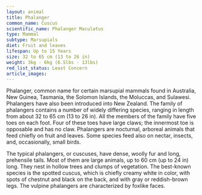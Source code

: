 ```yaml
---
layout: animal
title: Phalanger
common_name: Cuscus
scientific_name: Phalanger Maculatus
type: Mammal
subtype: Marsupials
diet: Fruit and leaves
lifespan: Up to 15 Years
size: 32 to 65 cm (13 to 26 in)
weight: 3kg - 6kg (6.5lbs - 13lbs)
red_list_status: Least Concern
article_images: 
---
```


Phalanger, common name for certain marsupial mammals found in Australia, New Guinea, Tasmania, the Solomon Islands, the Moluccas, and Sulawesi. Phalangers have also been introduced into New Zealand. The family of phalangers contains a number of widely differing species, ranging in length from about 32 to 65 cm (13 to 26 in). All the members of the family have five toes on each foot. Four of these toes have large claws; the innermost toe is opposable and has no claw. Phalangers are nocturnal, arboreal animals that feed chiefly on fruit and leaves. Some species feed also on nectar, insects, and, occasionally, small birds.

The typical phalangers, or cuscuses, have dense, woolly fur and long, prehensile tails. Most of them are large animals, up to 60 cm (up to 24 in) long. They nest in hollow trees and clumps of vegetation. The best-known species is the spotted cuscus, which is chiefly creamy white in color, with spots of chestnut and black on the back, and with gray or reddish-brown legs. The vulpine phalangers are characterized by foxlike faces.